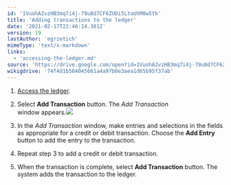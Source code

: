 ```yaml
---
id: '1VuohA2vzHB3mq7i4j-79u8d7CF6ZUDi5LtoUhM0w5Yk'
title: 'Adding transactions to the ledger'
date: '2021-02-17T22:46:14.361Z'
version: 19
lastAuthor: 'egrzetich'
mimeType: 'text/x-markdown'
links:
  - 'accessing-the-ledger.md'
source: 'https://drive.google.com/open?id=1VuohA2vzHB3mq7i4j-79u8d7CF6ZUDi5LtoUhM0w5Yk'
wikigdrive: '74f4d1b504045661a4a97b0e3aea1d65b95f37ab'
---
```

1. [Access the ledger](accessing-the-ledger.md).
2. Select <strong>Add Transaction</strong> button. The <em>Add Transaction</em>  
    window appears.<img src="../adding-transactions-to-the-ledger.assets/4841bbbf2b279961a01a56efcdc96e6d.png" />  

3. In the <em>Add Transaction</em> window, make entries and selections in the fields as appropriate for a credit or debit transaction. Choose the <strong>Add Entry</strong> button to add the entry to the transaction.
4. Repeat step 3 to add a credit or debit transaction. 
5. When the transaction is complete, select <strong>Add Transaction</strong> button. The system adds the transaction to the ledger.
